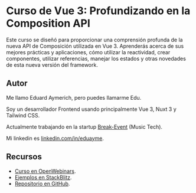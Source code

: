 # Curso de Vue 3: Profundizando en la Composition API

Este curso se diseñó para proporcionar una comprensión profunda de la nueva API de Composición utilizada en Vue 3. Aprenderás acerca de sus mejores prácticas y aplicaciones, cómo utilizar la reactividad, crear componentes, utilizar referencias, manejar los estados y otras novedades de esta nueva versión del framework.


## Autor

Me llamo Eduard Aymerich, pero puedes llamarme Edu.

Soy un desarrollador Frontend usando principalmente Vue 3, Nuxt 3 y Tailwind CSS.

Actualmente trabajando en la startup [Break-Event](https://www.break-event.com) (Music Tech).

Mi linkedin es [linkedin.com/in/eduayme](https://linkedin.com/in/eduayme).


## Recursos

- [Curso en OpenWebinars](https://openwebinars.net/academia/aprende).
- [Ejemplos en StackBlitz](https://stackblitz.com/@eduayme/collections/curso-de-vue-3-profundizando-en-la-composition-api).
- [Repositorio en GitHub](https://github.com/eduayme/curso_openwebinars_vue3_composition_api).